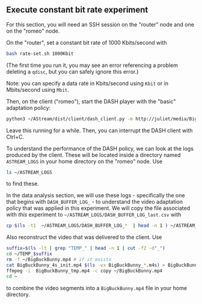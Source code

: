 ## Execute constant bit rate experiment

For this section, you will need an SSH session on the "router" node and one on the "romeo" node.

On the "router", set a constant bit rate of 1000 Kbits/second with

```bash
bash rate-set.sh 1000Kbit
```

(The first time you run it, you may see an error referencing a problem deleting a `qdisc`, but you can safely ignore this error.)

Note: you can specify a data rate in Kbits/second using `Kbit` or in Mbits/second using `Mbit`.

Then, on the client ("romeo"), start the DASH player with the "basic" adaptation policy:

```bash
python3 ~/AStream/dist/client/dash_client.py -m http://juliet/media/BigBuckBunny/4sec/BigBuckBunny_4s.mpd -p 'basic' -d
```

Leave this running for a while. Then, you can interrupt the DASH client with Ctrl+C.

To understand the performance of the DASH policy, we can look at the logs produced by the client. These will be located inside a directory named `ASTREAM_LOGS` in your home directory on the "romeo" node. Use 

```bash
ls ~/ASTREAM_LOGS
```

to find these.

In the data analysis section, we will use these logs - specifically the one that begins with `DASH_BUFFER_LOG_` - to understand the video adaptation policy that was applied in this experiment. We will copy the file associated with _this_ experiment to `~/ASTREAM_LOGS/DASH_BUFFER_LOG_last.csv` with

```bash
cp $(ls -t1  ~/ASTREAM_LOGS/DASH_BUFFER_LOG_*  | head -n 1 ) ~/ASTREAM_LOGS/DASH_BUFFER_LOG-last.csv
```

Also reconstruct the video that was delivered to the client. Use

```bash
suffix=$(ls -lt | grep "TEMP_" | head -n 1 | cut -f2 -d"_")
cd ~/TEMP_$suffix
rm -f ~/BigBuckBunny.mp4 # if it exists
cat BigBuckBunny_4s_init.mp4 $(ls -vx BigBuckBunny_*.m4s) > BigBuckBunny_tmp.mp4
ffmpeg -i  BigBuckBunny_tmp.mp4 -c copy ~/BigBuckBunny.mp4
cd ~
```

to combine the video segments into a `BigBuckBunny.mp4` file in your home directory.